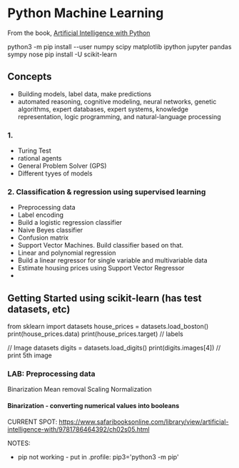 # Python Machine Learning

From the book, [Artificial Intelligence with Python](https://www.safaribooksonline.com/library/view/artificial-intelligence-with/9781786464392/ch02s03.html)

python3 -m pip install --user numpy scipy matplotlib ipython jupyter pandas sympy nose
pip install -U scikit-learn

## Concepts

- Building models, label data, make predictions
- automated reasoning, cognitive modeling, neural networks, genetic algorithms, expert databases, expert systems, knowledge representation, logic programming, and natural-language processing

### 1.

- Turing Test
- rational agents
- General Problem Solver (GPS)
- Different tyyes of models

### 2. Classification & regression using supervised learning

- Preprocessing data
- Label encoding
- Build a logistic regression classifier
- Naive Beyes classifier
- Confusion matrix
- Support Vector Machines. Build classifier based on that.
- Linear and polynomial regression
- Build a linear regressor for single variable and multivariable data
- Estimate housing prices using Support Vector Regressor
- 



## Getting Started using scikit-learn (has test datasets, etc)

from sklearn import datasets
house_prices = datasets.load_boston()
print(house_prices.data)
print(house_prices.target) // labels

// Image datasets
digits = datasets.load_digits()
print(digits.images[4]) // print 5th image


### LAB: Preprocessing data

Binarization
Mean removal
Scaling
Normalization

#### Binarization - converting numerical values into booleans


CURRENT SPOT:
https://www.safaribooksonline.com/library/view/artificial-intelligence-with/9781786464392/ch02s05.html


NOTES:

- pip not working - put in .profile: pip3='python3 -m pip'  